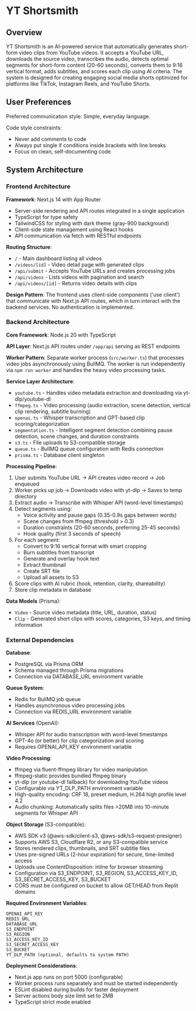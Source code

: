 # YT Shortsmith

## Overview

YT Shortsmith is an AI-powered service that automatically generates short-form video clips from YouTube videos. It accepts a YouTube URL, downloads the source video, transcribes the audio, detects optimal segments for short-form content (20-60 seconds), converts them to 9:16 vertical format, adds subtitles, and scores each clip using AI criteria. The system is designed for creating engaging social media shorts optimized for platforms like TikTok, Instagram Reels, and YouTube Shorts.

## User Preferences

Preferred communication style: Simple, everyday language.

Code style constraints:
- Never add comments to code
- Always put single if conditions inside brackets with line breaks
- Focus on clean, self-documenting code

## System Architecture

### Frontend Architecture

**Framework**: Next.js 14 with App Router
- Server-side rendering and API routes integrated in a single application
- TypeScript for type safety
- TailwindCSS for styling with dark theme (gray-900 background)
- Client-side state management using React hooks
- API communication via fetch with RESTful endpoints

**Routing Structure**:
- `/` - Main dashboard listing all videos
- `/videos/[id]` - Video detail page with generated clips
- `/api/submit` - Accepts YouTube URLs and creates processing jobs
- `/api/videos` - Lists videos with pagination and search
- `/api/videos/[id]` - Returns video details with clips

**Design Pattern**: The frontend uses client-side components ('use client') that communicate with Next.js API routes, which in turn interact with the backend services. No authentication is implemented.

### Backend Architecture

**Core Framework**: Node.js 20 with TypeScript

**API Layer**: Next.js API routes under `/app/api` serving as REST endpoints

**Worker Pattern**: Separate worker process (`src/worker.ts`) that processes video jobs asynchronously using BullMQ. The worker is run independently via `npm run worker` and handles the heavy video processing tasks.

**Service Layer Architecture**:
- `youtube.ts` - Handles video metadata extraction and downloading via yt-dlp/youtube-dl
- `ffmpeg.ts` - Video processing (audio extraction, scene detection, vertical clip rendering, subtitle burning)
- `openai.ts` - Whisper transcription and GPT-based clip scoring/categorization
- `segmentation.ts` - Intelligent segment detection combining pause detection, scene changes, and duration constraints
- `s3.ts` - File uploads to S3-compatible storage
- `queue.ts` - BullMQ queue configuration with Redis connection
- `prisma.ts` - Database client singleton

**Processing Pipeline**:
1. User submits YouTube URL → API creates video record → Job enqueued
2. Worker picks up job → Downloads video with yt-dlp → Saves to temp directory
3. Extract audio → Transcribe with Whisper API (word-level timestamps)
4. Detect segments using:
   - Voice activity and pause gaps (0.35-0.9s gaps between words)
   - Scene changes from ffmpeg (threshold > 0.3)
   - Duration constraints (20-60 seconds, preferring 25-45 seconds)
   - Hook quality (first 3 seconds of speech)
5. For each segment:
   - Convert to 9:16 vertical format with smart cropping
   - Burn subtitles from transcript
   - Generate and overlay hook text
   - Extract thumbnail
   - Create SRT file
   - Upload all assets to S3
6. Score clips with AI rubric (hook, retention, clarity, shareability)
7. Store clip metadata in database

**Data Models** (Prisma):
- `Video` - Source video metadata (title, URL, duration, status)
- `Clip` - Generated short clips with scores, categories, S3 keys, and timing information

### External Dependencies

**Database**: 
- PostgreSQL via Prisma ORM
- Schema managed through Prisma migrations
- Connection via DATABASE_URL environment variable

**Queue System**:
- Redis for BullMQ job queue
- Handles asynchronous video processing jobs
- Connection via REDIS_URL environment variable

**AI Services** (OpenAI):
- Whisper API for audio transcription with word-level timestamps
- GPT-4o (or better) for clip categorization and scoring
- Requires OPENAI_API_KEY environment variable

**Video Processing**:
- ffmpeg via fluent-ffmpeg library for video manipulation
- ffmpeg-static provides bundled ffmpeg binary
- yt-dlp (or youtube-dl fallback) for downloading YouTube videos
- Configurable via YT_DLP_PATH environment variable
- High-quality encoding: CRF 18, preset medium, H.264 high profile level 4.2
- Audio chunking: Automatically splits files >20MB into 10-minute segments for Whisper API

**Object Storage** (S3-compatible):
- AWS SDK v3 (@aws-sdk/client-s3, @aws-sdk/s3-request-presigner)
- Supports AWS S3, Cloudflare R2, or any S3-compatible service
- Stores rendered clips, thumbnails, and SRT subtitle files
- Uses pre-signed URLs (2-hour expiration) for secure, time-limited access
- Uploads use ContentDisposition: inline for browser streaming
- Configuration via S3_ENDPOINT, S3_REGION, S3_ACCESS_KEY_ID, S3_SECRET_ACCESS_KEY, S3_BUCKET
- CORS must be configured on bucket to allow GET/HEAD from Replit domains

**Required Environment Variables**:
```
OPENAI_API_KEY
REDIS_URL
DATABASE_URL
S3_ENDPOINT
S3_REGION
S3_ACCESS_KEY_ID
S3_SECRET_ACCESS_KEY
S3_BUCKET
YT_DLP_PATH (optional, defaults to system PATH)
```

**Deployment Considerations**:
- Next.js app runs on port 5000 (configurable)
- Worker process runs separately and must be started independently
- ESLint disabled during builds for faster deployment
- Server actions body size limit set to 2MB
- TypeScript strict mode enabled